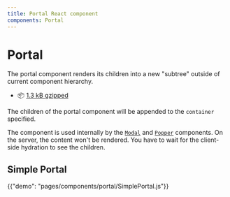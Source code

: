 ```yaml
---
title: Portal React component
components: Portal
---
```


# Portal

<p class="description">The portal component renders its children into a new "subtree" outside of current component hierarchy.</p>

- 📦 [1.3 kB gzipped](/size-snapshot)

The children of the portal component will be appended to the `container` specified.

The component is used internally by the [`Modal`](/components/modal/) and [`Popper`](/components/popper/) components. On the server, the content won't be rendered. You have to wait for the client-side hydration to see the children.

## Simple Portal

{{"demo": "pages/components/portal/SimplePortal.js"}}